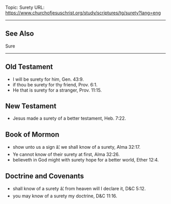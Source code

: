Topic: Surety
URL: https://www.churchofjesuschrist.org/study/scriptures/tg/surety?lang=eng

---

## See Also

Sure

---

## Old Testament

- I will be surety for him, Gen. 43:9.
- if thou be surety for thy friend, Prov. 6:1.
- He that is surety for a stranger, Prov. 11:15.

## New Testament

- Jesus made a surety of a better testament, Heb. 7:22.

## Book of Mormon

- show unto us a sign â¦ we shall know of a surety, Alma 32:17.
- Ye cannot know of their surety at first, Alma 32:26.
- believeth in God might with surety hope for a better world, Ether 12:4.

## Doctrine and Covenants

- shall know of a surety â¦ from heaven will I declare it, D&C 5:12.
- you may know of a surety my doctrine, D&C 11:16.

